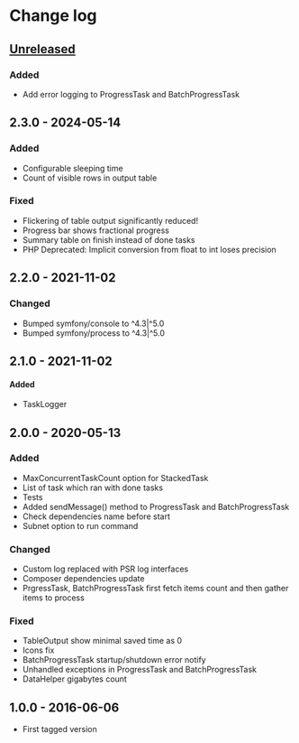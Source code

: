 # Change log

## [Unreleased][unreleased]
### Added 
- Add error logging to ProgressTask and BatchProgressTask

## 2.3.0 - 2024-05-14
### Added
- Configurable sleeping time
- Count of visible rows in output table

### Fixed
- Flickering of table output significantly reduced!
- Progress bar shows fractional progress
- Summary table on finish instead of done tasks
- PHP Deprecated: Implicit conversion from float to int loses precision

## 2.2.0 - 2021-11-02
### Changed
- Bumped symfony/console to ^4.3|^5.0
- Bumped symfony/process to ^4.3|^5.0

## 2.1.0 - 2021-11-02
#### Added
- TaskLogger

## 2.0.0 - 2020-05-13
### Added
- MaxConcurrentTaskCount option for StackedTask
- List of task which ran with done tasks
- Tests
- Added sendMessage() method to ProgressTask and BatchProgressTask
- Check dependencies name before start
- Subnet option to run command

### Changed
- Custom log replaced with PSR log interfaces
- Composer dependencies update
- PrgressTask, BatchProgressTask first fetch items count and then gather items to process

### Fixed
- TableOutput show minimal saved time as 0
- Icons fix
- BatchProgressTask startup/shutdown error notify
- Unhandled exceptions in ProgressTask and BatchProgressTask
- DataHelper gigabytes count

## 1.0.0 - 2016-06-06
- First tagged version

[unreleased]: https://github.com/ricco24/parallel/compare/2.3.0...HEAD
[2.3.0]: https://github.com/ricco24/parallel/compare/2.2.0...2.3.0
[2.2.0]: https://github.com/ricco24/parallel/compare/2.1.0...2.2.0
[2.1.0]: https://github.com/ricco24/parallel/compare/2.0.0...2.1.0
[2.0.0]: https://github.com/ricco24/parallel/compare/1.0.0...2.0.0
[1.0.0]: https://github.com/ricco24/parallel/compare/984a8b517355aacb21db72f2750e699ddb49d280...1.0.0
